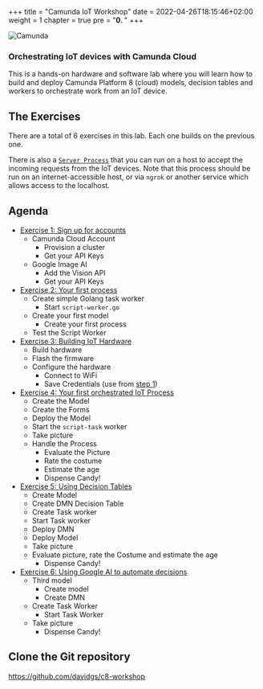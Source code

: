 +++
title = "Camunda IoT Workshop"
date = 2022-04-26T18:15:46+02:00
weight = 1
chapter = true
pre = "<b>0. </b>"
+++

![Camunda](/images/Logo_Black.svg)
### Orchestrating IoT devices with Camunda Cloud

This is a hands-on hardware and software lab where you will learn how to build and deploy Camunda Platform 8 (cloud) models, decision tables and workers to orchestrate work from an IoT device.

## The Exercises

There are a total of 6 exercises in this lab. Each one builds on the previous one.

There is also a [`Server Process`](Server) that you can run on a host to accept the incoming requests from the IoT devices. Note that this process should be run on an internet-accessible host, or via `ngrok` or another service which allows access to the localhost.

## Agenda

- [Exercise 1: Sign up for accounts](exercise1)
  - Camunda Cloud Account
    - Provision a cluster
    - Get your API Keys
  - Google Image AI
    - Add the Vision API
    - Get your API Keys
- [Exercise 2: Your first process](exercise2)
  - Create simple Golang task worker
    - Start `script-worker.go`
  - Create your first model
    - Create your first process
  - Test the Script Worker
- [Exercise 3: Building IoT Hardware](exercise3)
  - Build hardware
  - Flash the firmware
  - Configure the hardware
    - Connect to WiFi
    - Save Credentials (use from [step 1](exercise1))
- [Exercise 4: Your first orchestrated IoT Process](exercise4)
  - Create the Model
  - Create the Forms
  - Deploy the Model
  - Start the `script-task` worker
  - Take picture
  - Handle the Process
    - Evaluate the Picture
    - Rate the costume
    - Estimate the age
    - Dispense Candy!
- [Exercise 5: Using Decision Tables](exercise5)
  - Create Model
  - Create DMN Decision Table
  - Create Task worker
  - Start Task worker
  - Deploy DMN
  - Deploy Model
  - Take picture
  - Evaluate picture, rate the Costume and estimate the age
    - Dispense Candy!
- [Exercise 6: Using Google AI to automate decisions](exercise6)
  - Third model
    - Create model
    - Create DMN
  - Create Task Worker
    - Start Task Worker
  - Take picture
    - Dispense Candy!

## Clone the Git repository

https://github.com/davidgs/c8-workshop